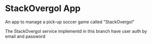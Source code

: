 # StackOvergol App

An app to manage a pick-up soccer game called "StackOvergol"

The StackOvergol service implementd in this branch have user auth by email and password
